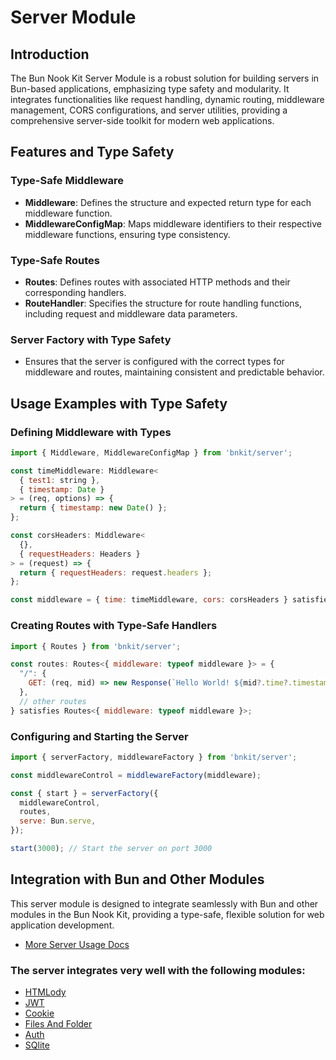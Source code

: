 # Server Module
## Introduction

The Bun Nook Kit Server Module is a robust solution for building servers in Bun-based applications, emphasizing type safety and modularity. It integrates functionalities like request handling, dynamic routing, middleware management, CORS configurations, and server utilities, providing a comprehensive server-side toolkit for modern web applications.

## Features and Type Safety

### Type-Safe Middleware

- **Middleware**: Defines the structure and expected return type for each middleware function.
- **MiddlewareConfigMap**: Maps middleware identifiers to their respective middleware functions, ensuring type consistency.

### Type-Safe Routes

- **Routes**: Defines routes with associated HTTP methods and their corresponding handlers.
- **RouteHandler**: Specifies the structure for route handling functions, including request and middleware data parameters.

### Server Factory with Type Safety

- Ensures that the server is configured with the correct types for middleware and routes, maintaining consistent and predictable behavior.

## Usage Examples with Type Safety

### Defining Middleware with Types

```javascript
import { Middleware, MiddlewareConfigMap } from 'bnkit/server';

const timeMiddleware: Middleware<
  { test1: string },
  { timestamp: Date }
> = (req, options) => {
  return { timestamp: new Date() };
};

const corsHeaders: Middleware<
  {},
  { requestHeaders: Headers }
> = (request) => {
  return { requestHeaders: request.headers };
};

const middleware = { time: timeMiddleware, cors: corsHeaders } satisfies MiddlewareConfigMap;
```

### Creating Routes with Type-Safe Handlers

```javascript
import { Routes } from 'bnkit/server';

const routes: Routes<{ middleware: typeof middleware }> = {
  "/": {
    GET: (req, mid) => new Response(`Hello World! ${mid?.time?.timestamp}`)
  },
  // other routes
} satisfies Routes<{ middleware: typeof middleware }>;
```

### Configuring and Starting the Server

```javascript
import { serverFactory, middlewareFactory } from 'bnkit/server';

const middlewareControl = middlewareFactory(middleware);

const { start } = serverFactory({
  middlewareControl,
  routes,
  serve: Bun.serve,
});

start(3000); // Start the server on port 3000
```

## Integration with Bun and Other Modules

This server module is designed to integrate seamlessly with Bun and other modules in the Bun Nook Kit, providing a type-safe, flexible solution for web application development. 

- [More Server Usage Docs](usage/server-usage.md)

### The server integrates very well with the following modules:
- [HTMLody](htmlody.md)
- [JWT](jwt.md)
- [Cookie](cookies.md)
- [Files And Folder](files-folders.md)
- [Auth](auth.md)
- [SQlite](sqlite.md)

